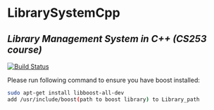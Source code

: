 # LibrarySystemCpp

## _Library Management System in C++ (CS253 course)_

[![Build Status](https://github.com/nsingla20/LibrarySystemCpp/actions/workflows/cmake.yml/badge.svg)](https://travis-ci.org/joemccann/dillinger)

Please run following command to ensure you have boost installed:

```sh
sudo apt-get install libboost-all-dev
add /usr/include/boost(path to boost library) to Library_path
```
